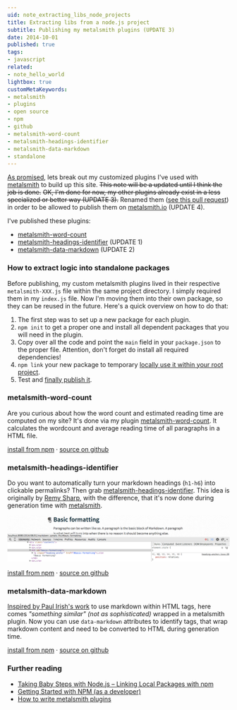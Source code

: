 ```yaml
---
uid: note_extracting_libs_node_projects
title: Extracting libs from a node.js project
subtitle: Publishing my metalsmith plugins (UPDATE 3)
date: 2014-10-01
published: true
tags:
- javascript
related:
- note_hello_world
lightbox: true
customMetaKeywords:
- metalsmith
- plugins
- open source
- npm
- github
- metalsmith-word-count
- metalsmith-headings-identifier
- metalsmith-data-markdown
- standalone
---
```


[As promised][helloworld], lets break out my customized plugins I've used with [metalsmith][metalsmith] to build up this site. ~~This note will be a updated until I think the job is done.~~ ~~OK, I'm done for now, my other plugins already exist in a less specialized or better way (UPDATE 3).~~ Renamed them ([see this pull request](https://github.com/segmentio/metalsmith.io/pull/61)) in order to be allowed to publish them on [metalsmith.io][metalsmith] (UPDATE 4).

I've published these plugins:
- [metalsmith-word-count](#metalsmith-word-count)
- [metalsmith-headings-identifier](#metalsmith-headings-identifier) (UPDATE 1)
- [metalsmith-data-markdown](#metalsmith-data-markdown) (UPDATE 2)

### How to extract logic into standalone packages

Before publishing, my custom metalsmith plugins lived in their respective `metalsmith-XXX.js` file within the same project directory. I simply required them in my `index.js` file. Now I'm moving them into their own package, so they can be reused in the future. Here's a quick overview on how to do that:
1. The first step was to set up a new package for each plugin.
2. `npm init` to get a proper one and install all dependent packages that you will need in the plugin.
3. Copy over all the code and point the `main` field in your `package.json` to the proper file. Attention, don't forget do install all required dependencies!
4. `npm link` your new package to temporary [locally use it within your root project][localpkg].
5. Test and [finally publish it][pubnpm].

### metalsmith-word-count
Are you curious about how the word count and estimated reading time are computed on my site? It's done via my plugin [metalsmith-word-count][metalsmith-word-count-github]. It calculates the wordcount and average reading time of all paragraphs in a HTML file.

[install from npm][metalsmith-word-count-npm] · [source on github][metalsmith-word-count-github]

### metalsmith-headings-identifier
Do you want to automatically turn your markdown headings (`h1-h6`) into clickable permalinks? Then grab [metalsmith-headings-identifier][metalsmith-headings-identifier-github]. This idea is originally by [Remy Sharp](http://remysharp.com/2014/08/08/automatic-permalinks-for-blog-posts), with the difference, that it's now done during generation time with [metalsmith][metalsmith].

![headingsidentifier example picture](headingsidentifierSample.png)

[install from npm][metalsmith-headings-identifier-npm] · [source on github][metalsmith-headings-identifier-github]

### metalsmith-data-markdown

[Inspired by Paul Irish's work](https://gist.github.com/paulirish/1343518) to use markdown within HTML tags, here comes *"something similar" (not as sophisticated)* wrapped in a metalsmith plugin. Now you can use `data-markdown` attributes to identify tags, that wrap markdown content and need to be converted to HTML during generation time.

[install from npm][metalsmith-data-markdown-npm] · [source on github][metalsmith-data-markdown-github]

### Further reading

- [Taking Baby Steps with Node.js – Linking Local Packages with npm][localpkg]
- [Getting Started with NPM (as a developer)][pubnpm]
- [How to write metalsmith plugins][metalsplughow]

<!-- libs -->

[metalsmith-word-count-npm]: https://www.npmjs.org/package/metalsmith-word-count "metalsmith-word-count on npm"
[metalsmith-word-count-github]: https://github.com/majodev/metalsmith-word-count "metalsmith-word-count on github"

[metalsmith-headings-identifier-npm]: https://www.npmjs.org/package/metalsmith-headings-identifier "metalsmith-headings-identifier on npm"
[metalsmith-headings-identifier-github]: https://github.com/majodev/metalsmith-headings-identifier "metalsmith-headings-identifier on github"

[metalsmith-data-markdown-npm]: https://www.npmjs.org/package/metalsmith-data-markdown "metalsmith-data-markdown on npm"
[metalsmith-data-markdown-github]: https://github.com/majodev/metalsmith-data-markdown "metalsmith-data-markdown on github"


<!-- internal links -->

[helloworld]: /2014/09/30/hello-world/ "Hello World"


<!-- external links -->

[metalsmith]: http://metalsmith.io "Official metalsmith website"

[localpkg]: http://elegantcode.com/2011/12/16/taking-baby-steps-with-node-js-linking-local-packages-with-npm/ "Taking Baby Steps with Node.js – Linking Local Packages with npm"

[pubnpm]: https://gist.github.com/coolaj86/1318304 "Getting Started with NPM (as a developer)"

[metalsplughow]: https://gist.github.com/unstoppablecarl/d864d662c3f1a1688a91 "How to write metalsmith plugins"
